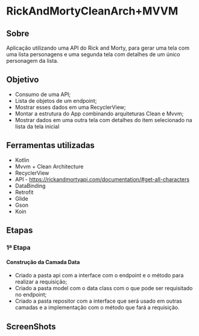 # RickAndMortyCleanArch+MVVM

## Sobre
Aplicação utilizando uma API do Rick and Morty, para gerar uma tela com uma lista personagens e uma segunda tela com detalhes de um único personagem da lista.

## Objetivo
- Consumo de uma API;
- Lista de objetos de um endpoint;
- Mostrar esses dados em uma RecyclerView;
- Montar a estrutura do App combinando arquiteturas Clean e Mvvm;
- Mostrar dados em uma outra tela com detalhes do item selecionado na lista da tela inicial

## Ferramentas utilizadas
- Kotlin
- Mvvm + Clean Architecture
- RecyclerView
- API - https://rickandmortyapi.com/documentation/#get-all-characters
- DataBinding 
- Retrofit
- Glide
- Gson
- Koin

## Etapas

### 1ª Etapa
#### Construção da Camada Data
- Criado a pasta api com a interface com o endpoint e o método para realizar a requisição;
- Criado a pasta model com o data class com o que pode ser requisitado no endpoint;
- Criado a pasta repositor com a interface que será usado em outras camadas e a implementação com o método que fará a requisição.

## ScreenShots
